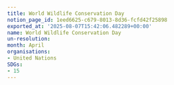 ```yaml
---
title: World Wildlife Conservation Day
notion_page_id: 1eed6625-c679-8013-8d36-fcfd42f25898
exported_at: '2025-08-07T15:42:06.482289+00:00'
name: World Wildlife Conservation Day
un-resolution: 
month: April
organisations:
- United Nations
SDGs:
- 15
---
```


